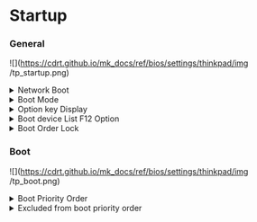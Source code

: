 # Startup #

### General ###

![](https://cdrt.github.io/mk_docs/ref/bios/settings/thinkpad/img
   /tp_startup.png)

<details><summary>Network Boot</summary>

Select top priority of the Boot Priority Order when waking from LAN.

Possible options:

1.	**PXE BOOT** – Default
2.	USB CD
3.	USB FDD
4.	NVMe0
5.	USB HDD
6.	LENOVO CLOUD
7.	ON-PREMISE
8.	Other CD
9.	Other HDD

!!! info ""
    `LENOVO CLOUD` and `ON-PREMISE` may not be available on all models.

| WMI Setting name | Values | Locked by SVP | AMD/Intel |
|:---|:---|:---|:---|
| NetworkBoot | HDD0, HDD1, HDD2, HDD3, HDD4, <br>PXEBOOT, ATAPICD0, ATAPICD1, ATAPICD2, USBFDD, <br>USBCD, USBHDD, OtherHDD, OtherCD, NVMe0, <br>NVMe1, HTTPSBOOT, LENOVOCLOUD, ON-PREMISE, NODEV | Yes | Both |

</details>

<details><summary>Boot Mode</summary>

When to display the diagnostic splash screen.

Possible options:

1.	**Quick** – only when the user presses `Esc` during boot. Default.
2.	Diagnostics – always displays during boot.

| WMI Setting name | Values | Locked by SVP | AMD/Intel |
|:---|:---|:---|:---|
| BootMode | Quick, Diagnostics | No | Both |

</details>

<details><summary>Option key Display</summary>

Whether system will show the option key message when the system is booted.

Possible options:

1.	**On** – Default.
2.	Off

| WMI Setting name | Values | Locked by SVP | AMD/Intel |
|:---|:---|:---|:---|
| StartupOptionKeys | Disable, Enable | Yes | Both |

</details>

<details><summary>Boot device List F12 Option</summary>

Whether F12 key is used to invoke a pop-up Boot device list.

Possible options:

1.	**On** – Default.
2.	Off

!!! info ""
     This option is only available when Supervisor enters setup.

| WMI Setting name | Values | Locked by SVP | AMD/Intel |
|:---|:---|:---|:---|
| BootDeviceListF12Option | Disable, Enable | Yes | Both |

</details>

<details><summary>Boot Order Lock</summary>

Prevent other software from altering the Boot Order when it is enabled.

!!! info ""
    May be required in situations where an alternative boot loaded is required to be first in the boot order. 

!!! info ""
    When enabled, the Boot Order can only be changed using the BIOS Setup or the WMI interface.

Possible options:

1.	On
2.	**Off** – Default.

| WMI Setting name | Values | Locked by SVP | AMD/Intel |
|:---|:---|:---|:---|
| BootOrderLock | Disable, Enable | Yes | Both |

</details>

### Boot ###

![](https://cdrt.github.io/mk_docs/ref/bios/settings/thinkpad/img
   /tp_boot.png)

<details><summary>Boot Priority Order</summary>

The ordered list of currently defined boot priority order.

!!! info ""
    Keys used to view or configure devices: <br> - '↑' and '↓' arrows Select a device. <br> - '+' and '-' move the device up or down. <br> - 'Shift + 1' enables or disables a device. <br> - 'Delete' deletes an unprotected device.

Possible items on the list:

1.	Windows Boot Manager
2.	USB CD
3.	USB FDD
4.	NVMe0
5.	USB HDD
6.	PXE Boot – sub-menu appears only when multiple network stacks are available.<br>
    a.	Intel (R) Gigabit x.x.xx-Ipv4<br>
    b.	Intel (R) Gigabit x.x.xx-Ipv6<br>
7.	LENOVO CLOUD
8.	ON-PREMISE

!!! info ""
    `LENOVO CLOUD` and `ON-PREMISE` may not be available on all models.

| WMI Setting name | Values | Locked by SVP | AMD/Intel |
|:---|:---|:---|:---|
| BootOrder | HDD0, HDD1, HDD2, HDD3, HDD4, <br>PXEBOOT, ATAPICD0, ATAPICD1, ATAPICD2, USBFDD, <br>USBCD, USBHDD, OtherHDD, OtherCD, NVMe0, NVMe1, HTTPSBOOT,<br>LENOVOCLOUD, ON-PREMISE, NODEV | Yes | Both |

</details>

<details><summary>Excluded from boot priority order</summary>

By default, the following items are excluded from boot priority order:

1.	Other CD
2.	Other HDD

</details>
